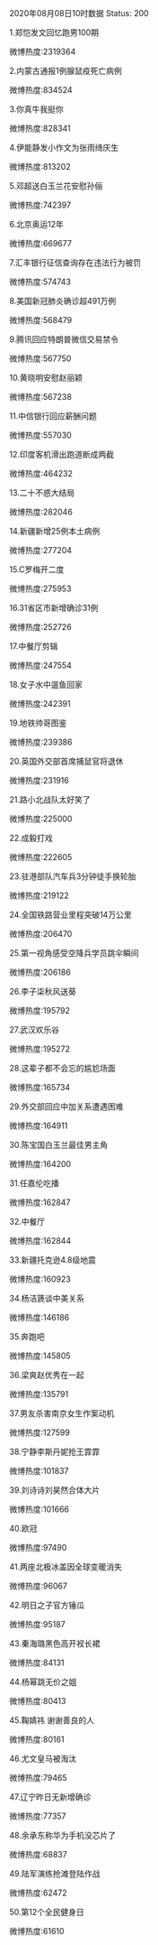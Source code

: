2020年08月08日10时数据
Status: 200

1.郑恺发文回忆跑男100期

微博热度:2319364

2.内蒙古通报1例腺鼠疫死亡病例

微博热度:834524

3.你真牛我挺你

微博热度:828341

4.伊能静发小作文为张雨绮庆生

微博热度:813202

5.邓超送白玉兰花安慰孙俪

微博热度:742397

6.北京奥运12年

微博热度:669677

7.汇丰银行征信查询存在违法行为被罚

微博热度:574743

8.美国新冠肺炎确诊超491万例

微博热度:568479

9.腾讯回应特朗普微信交易禁令

微博热度:567750

10.黄晓明安慰赵丽颖

微博热度:567238

11.中信银行回应薪酬问题

微博热度:557030

12.印度客机滑出跑道断成两截

微博热度:464232

13.二十不惑大结局

微博热度:282046

14.新疆新增25例本土病例

微博热度:277204

15.C罗梅开二度

微博热度:275953

16.31省区市新增确诊31例

微博热度:252726

17.中餐厅剪辑

微博热度:247554

18.女子水中遛鱼回家

微博热度:242391

19.地铁帅哥图鉴

微博热度:239386

20.英国外交部首席捕鼠官将退休

微博热度:231916

21.路小北战队太好笑了

微博热度:225000

22.成毅打戏

微博热度:222605

23.驻港部队汽车兵3分钟徒手换轮胎

微博热度:219122

24.全国铁路营业里程突破14万公里

微博热度:206470

25.第一视角感受空降兵学员跳伞瞬间

微博热度:206186

26.李子柒秋风送葵

微博热度:195792

27.武汉欢乐谷

微博热度:195272

28.这辈子都不会忘的尴尬场面

微博热度:165734

29.外交部回应中加关系遭遇困难

微博热度:164911

30.陈宝国白玉兰最佳男主角

微博热度:164200

31.任嘉伦吃播

微博热度:162847

32.中餐厅

微博热度:162844

33.新疆托克逊4.8级地震

微博热度:160923

34.杨洁篪谈中美关系

微博热度:146186

35.奔跑吧

微博热度:145805

36.梁爽赵优秀在一起

微博热度:135791

37.男友杀害南京女生作案动机

微博热度:127599

38.宁静李斯丹妮抢王霏霏

微博热度:101837

39.刘诗诗刘昊然合体大片

微博热度:101666

40.欧冠

微博热度:97490

41.两座北极冰盖因全球变暖消失

微博热度:96067

42.明日之子官方锤瓜

微博热度:95187

43.秦海璐黑色高开衩长裙

微博热度:84131

44.杨幂跳无价之姐

微博热度:80413

45.鞠婧祎 谢谢善良的人

微博热度:80161

46.尤文皇马被淘汰

微博热度:79465

47.辽宁昨日无新增确诊

微博热度:77357

48.余承东称华为手机没芯片了

微博热度:68837

49.陆军演练抢滩登陆作战

微博热度:62472

50.第12个全民健身日

微博热度:61610

